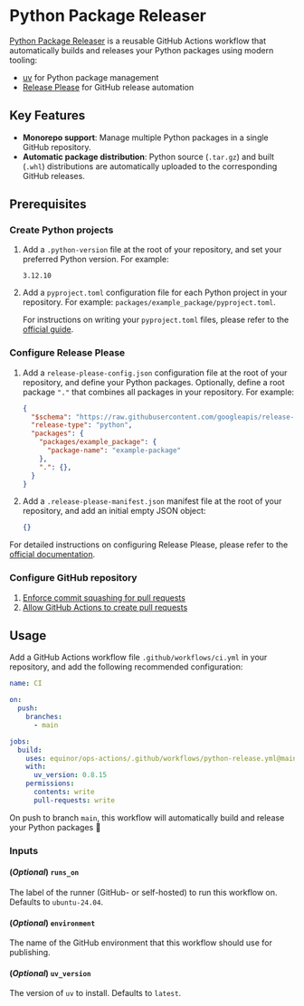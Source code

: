 # Python Package Releaser

[Python Package Releaser](../../.github/workflows/python-release.yml) is a reusable GitHub Actions workflow that automatically builds and releases your Python packages using modern tooling:

- [uv](https://docs.astral.sh/uv/) for Python package management
- [Release Please](https://github.com/googleapis/release-please) for GitHub release automation

## Key Features

- **Monorepo support**: Manage multiple Python packages in a single GitHub repository.
- **Automatic package distribution**: Python source (`.tar.gz`) and built (`.whl`) distributions are automatically uploaded to the corresponding GitHub releases.

## Prerequisites

### Create Python projects

1. Add a `.python-version` file at the root of your repository, and set your preferred Python version. For example:

    ```plaintext
    3.12.10
    ```

1. Add a `pyproject.toml` configuration file for each Python project in your repository. For example: `packages/example_package/pyproject.toml`.

    For instructions on writing your `pyproject.toml` files, please refer to the [official guide](https://packaging.python.org/en/latest/guides/writing-pyproject-toml/).

### Configure Release Please

1. Add a `release-please-config.json` configuration file at the root of your repository, and define your Python packages. Optionally, define a root package `"."` that combines all packages in your repository. For example:

    ```json
    {
      "$schema": "https://raw.githubusercontent.com/googleapis/release-please/main/schemas/config.json",
      "release-type": "python",
      "packages": {
        "packages/example_package": {
          "package-name": "example-package"
        },
        ".": {},
      }
    }
    ```

1. Add a `.release-please-manifest.json` manifest file at the root of your repository, and add an initial empty JSON object:

    ```json
    {}
    ```

For detailed instructions on configuring Release Please, please refer to the [official documentation](https://github.com/googleapis/release-please/blob/main/docs/manifest-releaser.md).

### Configure GitHub repository

1. [Enforce commit squashing for pull requests](https://docs.github.com/en/repositories/configuring-branches-and-merges-in-your-repository/configuring-pull-request-merges/configuring-commit-squashing-for-pull-requests)
1. [Allow GitHub Actions to create pull requests](https://docs.github.com/en/repositories/managing-your-repositorys-settings-and-features/enabling-features-for-your-repository/managing-github-actions-settings-for-a-repository#preventing-github-actions-from-creating-or-approving-pull-requests)

## Usage

Add a GitHub Actions workflow file `.github/workflows/ci.yml` in your repository, and add the following recommended configuration:

```yaml
name: CI

on:
  push:
    branches:
      - main

jobs:
  build:
    uses: equinor/ops-actions/.github/workflows/python-release.yml@main
    with:
      uv_version: 0.8.15
    permissions:
      contents: write
      pull-requests: write

```

On push to branch `main`, this workflow will automatically build and release your Python packages 🚀

### Inputs

#### (*Optional*) `runs_on`

The label of the runner (GitHub- or self-hosted) to run this workflow on. Defaults to `ubuntu-24.04`.

#### (*Optional*) `environment`

The name of the GitHub environment that this workflow should use for publishing.

#### (*Optional*) `uv_version`

The version of `uv` to install. Defaults to `latest`.
